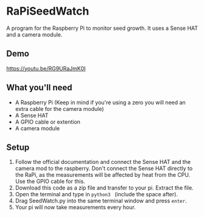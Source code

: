 # RaPiSeedWatch
A program for the Raspberry Pi to monitor seed growth. It uses a Sense HAT and a camera module.

## Demo
https://youtu.be/RG9URaJmK0I

## What you'll need
* A Raspberry Pi (Keep in mind if you're using a zero you will need an extra cable for the camera module)
* A Sense HAT
* A GPIO cable or extention
* A camera module

## Setup
1. Follow the official documentation and connect the Sense HAT and the camera mod to the raspberry. Don't connect the Sense HAT directly to the RaPi, as the measurements will be affected by heat from the CPU. Use the GPIO cable for this.
2. Download this code as a zip file and transfer to your pi. Extract the file.
3. Open the terminal and type in <code>python3 </code> (include the space after).
4. Drag SeedWatch.py into the same terminal window and press `enter`.
5. Your pi will now take measurements every hour.
